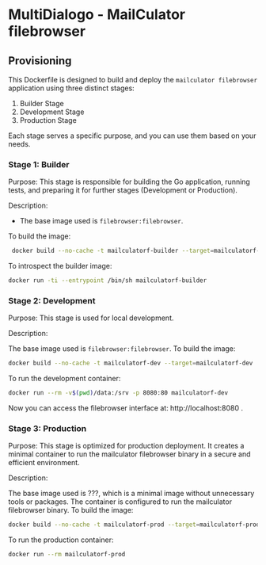 
# MultiDialogo - MailCulator filebrowser

## Provisioning

This Dockerfile is designed to build and deploy the `mailculator filebrowser` application using three distinct stages:
1. Builder Stage
2. Development Stage
3. Production Stage

Each stage serves a specific purpose, and you can use them based on your needs.

### Stage 1: Builder

Purpose:
This stage is responsible for building the Go application, running tests, and preparing it for further stages (Development or Production).

Description:
- The base image used is `filebrowser:filebrowser`.

To build the image:
```bash
 docker build --no-cache -t mailculatorf-builder --target=mailculatorf-builder .
 ```

To introspect the builder image:

```bash
docker run -ti --entrypoint /bin/sh mailculatorf-builder
```

### Stage 2: Development

Purpose: This stage is used for local development.

Description:

The base image used is `filebrowser:filebrowser`.
To build the image:
```bash
docker build --no-cache -t mailculatorf-dev --target=mailculatorf-dev .
```

To run the development container:
```bash
docker run --rm -v$(pwd)/data:/srv -p 8080:80 mailculatorf-dev
```

Now you can access the filebrowser interface at: http://localhost:8080 .

### Stage 3: Production

Purpose: This stage is optimized for production deployment. It creates a minimal container to run the mailculator filebrowser binary in a secure and efficient environment.

Description:

The base image used is ???, which is a minimal image without unnecessary tools or packages.
The container is configured to run the mailculator filebrowser binary.
To build the image:
```bash
docker build --no-cache -t mailculatorf-prod --target=mailculatorf-prod .
```

To run the production container:
```bash
docker run --rm mailculatorf-prod
```
